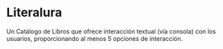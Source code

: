 # Literalura
Un Catálogo de Libros que ofrece interacción textual (vía consola) con los usuarios, proporcionando al menos 5 opciones de interacción. 
